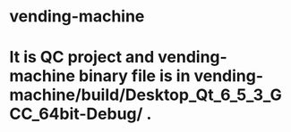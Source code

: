 # vending-machine
# It is QC project and vending-machine binary file is in vending-machine/build/Desktop_Qt_6_5_3_GCC_64bit-Debug/ .
